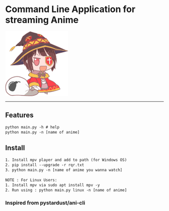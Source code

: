 # Command Line Application for streaming Anime

<img src = "./source/megumin.png" width=200px/>

<hr/>

## Features

    python main.py -h # help
    python main.py -n [name of anime]

## Install

    1. Install mpv player and add to path (for Windows OS)
    2. pip install --upgrade -r rqr.txt
    3. python main.py -n [name of anime you wanna watch]

    NOTE : For Linux Users:
    1. Install mpv via sudo apt install mpv -y
    2. Run using : python main.py linux -n [name of anime]

### Inspired from pystardust/ani-cli
